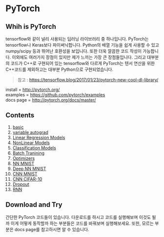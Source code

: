# PyTorch

## Whih is PyTorch  
tensorflow와 같이 널리 사용되는 딥러닝 라이브러리 중 하나입니다. PyTorch는 tensorflow나 Keras보다 파이써닉합니다. Python의 배열 기능을 쉽게 사용할 수 있고 numpy/scipy 등과 뛰어난 호환성을 보입니다. 또한 더욱 깔끔한 코드 작성이 가능합니다. 이외에도 여러가지 장점이 있지만 제가 느끼는 가장 큰 장점들입니다. 그리고 대부분의 코드가 C++로 구현되어 있는 tensorflow와 다르게 PyTorch는 텐서 연산을 위한 C++코드를 제외하고는 대부분 Python으로 구현되었습니다.
> 참고 : https://tensorflow.blog/2017/01/23/pytorch-new-cool-dl-library/

install   = http://pytorch.org/  
examples  = https://github.com/pytorch/examples  
docs page = http://pytorch.org/docs/master/  

## Contents  
1. [basic](https://github.com/newhiwoong/PyTorch/01_basic.ipynb) 
2. [variable autograd](https://github.com/newhiwoong/PyTorch/02_variable_autograd.ipynb)
3. [Linear Regression Models](https://github.com/newhiwoong/PyTorch/03_Linear_Regression_Models.ipynb)
4. [NonLinear Models]()
5. [Classification Models]()
6. [Batch Tranining]()
7. [Optimizers]()
8. [NN MNIST]()
9. [Deep NN MNIST]()
10. [CNN MNIST]()
11. [CNN CIFAR-10]()
12. [Dropout]()
13. [RNN]()

## Download and Try
간단한 PyTorch 코드들이 있습니다. 다운로드를 하시고 코드를 실행해보며 이것도 될까 이게 어떻게 동작할까 하는 부분들은 코드를 바꿔보며 실행해보세요. 또한, 모르는 부분은 docs page를 참고하시면 알 수 있습니다.
